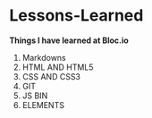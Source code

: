 # Lessons-Learned
**Things I have learned at Bloc.io**
<ol>
<li>Markdowns</li>
<li>HTML AND HTML5</li>
<li>CSS AND CSS3</li>
<li>GIT</li>
<li>JS BIN</li>
<li>ELEMENTS</li>
</ol>
